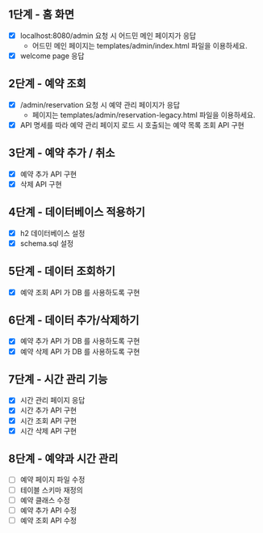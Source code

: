 ## 1단계 - 홈 화면

- [x] localhost:8080/admin 요청 시 어드민 메인 페이지가 응답
  - 어드민 메인 페이지는 templates/admin/index.html 파일을 이용하세요.
- [x] welcome page 응답

## 2단계 - 예약 조회

- [x] /admin/reservation 요청 시 예약 관리 페이지가 응답 
  - 페이지는 templates/admin/reservation-legacy.html 파일을 이용하세요.
- [x] API 명세를 따라 예약 관리 페이지 로드 시 호출되는 예약 목록 조회 API 구현

## 3단계 - 예약 추가 / 취소

- [x] 예약 추가 API 구현
- [x] 삭제 API 구현

## 4단계 - 데이터베이스 적용하기

- [x] h2 데이터베이스 설정
- [x] schema.sql 설정

## 5단계 - 데이터 조회하기

- [x] 예약 조회 API 가 DB 를 사용하도록 구현

## 6단계 - 데이터 추가/삭제하기

- [x] 예약 추가 API 가 DB 를 사용하도록 구현
- [x] 예약 삭제 API 가 DB 를 사용하도록 구현

## 7단계 - 시간 관리 기능

- [x] 시간 관리 페이지 응답
- [x] 시간 추가 API 구현
- [x] 시간 조회 API 구현
- [x] 시간 삭제 API 구현

## 8단계 - 예약과 시간 관리

- [ ] 예약 페이지 파일 수정
- [ ] 테이블 스키마 재정의
- [ ] 예약 클래스 수정
- [ ] 예약 추가 API 수정
- [ ] 예약 조회 API 수정